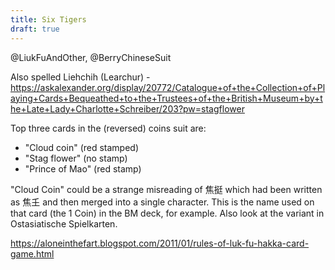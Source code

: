 ```yaml
---
title: Six Tigers
draft: true
---
```


@LiukFuAndOther, @BerryChineseSuit

Also spelled Liehchih (Learchur) - https://askalexander.org/display/20772/Catalogue+of+the+Collection+of+Playing+Cards+Bequeathed+to+the+Trustees+of+the+British+Museum+by+the+Late+Lady+Charlotte+Schreiber/203?pw=stagflower

Top three cards in the (reversed) coins suit are:

- "Cloud coin" (red stamped)
- "Stag flower" (no stamp)
- "Prince of Mao" (red stamp)

"Cloud Coin" could be a strange misreading of 焦挺 which had been written as 焦𡈼 and then merged into a single character. This is the name used on that card (the 1 Coin) in the BM deck, for example. Also look at the variant in Ostasiatische Spielkarten.

https://aloneinthefart.blogspot.com/2011/01/rules-of-luk-fu-hakka-card-game.html
